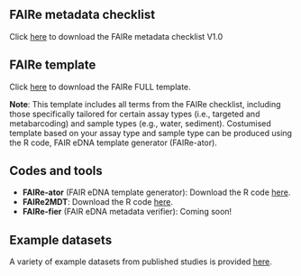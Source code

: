 ## FAIRe metadata checklist
Click [here](/checklist/FAIRe_checklist_v1.0.xlsx) to download the FAIRe metadata checklist V1.0

## FAIRe template
Click [here](/checklist/FAIRe_checklist_v1.0_FULLtemplate.xlsx) to download the FAIRe FULL template. 

**Note**: This template includes all terms from the FAIRe checklist, including those specifically tailored for certain assay types (i.e., targeted and metabarcoding) and sample types (e.g., water, sediment). Costumised template based on your assay type and sample type can be produced using the R code, FAIR eDNA template generator (FAIRe-ator). 

## Codes and tools

- **FAIRe-ator** (FAIR eDNA template generator): Download the R code [here](https://github.com/FAIR-eDNA/FAIRe-ator/blob/main/FAIReator.R).
- **FAIRe2MDT**: Download the R code [here](https://github.com/FAIR-eDNA/FAIRe2MDT/blob/main/FAIRe2MDT.R).
- **FAIRe-fier** (FAIR eDNA metadata verifier): Coming soon!

## Example datasets
A variety of example datasets from published studies is provided [here](docs/examples).


